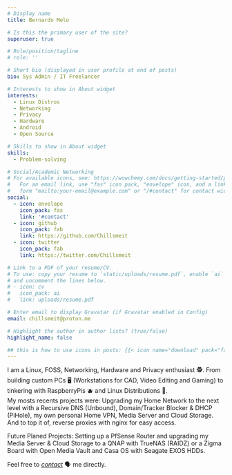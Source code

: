 ```yaml
---
# Display name
title: Bernardo Melo

# Is this the primary user of the site?
superuser: true

# Role/position/tagline
# role: ''

# Short bio (displayed in user profile at end of posts)
bio: Sys Admin / IT Freelancer

# Interests to show in About widget
interests:
  - Linux Distros
  - Networking
  - Privacy
  - Hardware
  - Android
  - Open Source

# Skills to show in About widget
skills:
  - Problem-solving

# Social/Academic Networking
# For available icons, see: https://wowchemy.com/docs/getting-started/page-builder/#icons
#   For an email link, use "fas" icon pack, "envelope" icon, and a link in the
#   form "mailto:your-email@example.com" or "/#contact" for contact widget.
social:
  - icon: envelope
    icon_pack: fas
    link: '#contact'
  - icon: github
    icon_pack: fab
    link: https://github.com/Chillsmeit
  - icon: twitter
    icon_pack: fab
    link: https://twitter.com/Chillsmeit

# Link to a PDF of your resume/CV.
# To use: copy your resume to `static/uploads/resume.pdf`, enable `ai` icons in `params.toml`,
# and uncomment the lines below.
# - icon: cv
#   icon_pack: ai
#   link: uploads/resume.pdf

# Enter email to display Gravatar (if Gravatar enabled in Config)
email: chillsmeit@proton.me

# Highlight the author in author lists? (true/false)
highlight_name: false

## this is how to use icons in posts: {{< icon name="download" pack="fas" >}}
---
```

I am a Linux, FOSS, Networking, Hardware and Privacy enthusiast 🕵️. From building custom PCs 🖥️ (Workstations for CAD, Video Editing and Gaming) to tinkering with RaspberryPis 🫐 and Linux Distributions 🐧. </br>
My mosts recents projects were: Upgrading my Home Network to the next level with a Recursive DNS (Unbound), Domain/Tracker Blocker & DHCP (PiHole), my own personal Home VPN, Media Server and Cloud Storage. And to top it of, reverse proxies with nginx for easy access.

Future Planed Projects: Setting up a PfSense Router and upgrading my Media Server & Cloud Storage to a QNAP with TrueNAS (RAIDZ) or a Zigma Board with Open Media Vault and Casa OS with Seagate EXOS HDDs.


Feel free to *[contact](#contact)* 🗣️ me directly.
